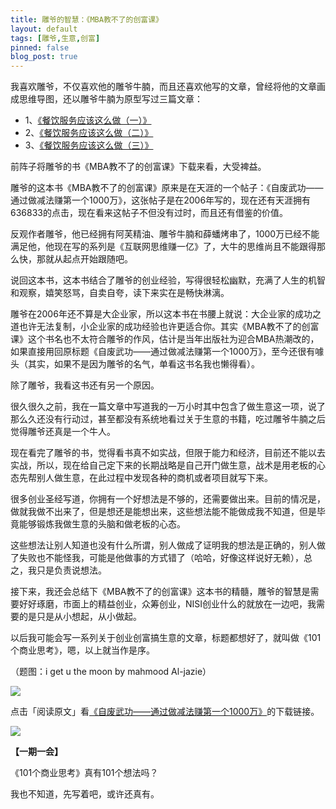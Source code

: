 ```yaml
---
title: 雕爷的智慧：《MBA教不了的创富课》
layout: default
tags: [雕爷,生意,创富]
pinned: false
blog_post: true
---
```



我喜欢雕爷，不仅喜欢他的雕爷牛腩，而且还喜欢他写的文章，曾经将他的文章画成思维导图，还以雕爷牛腩为原型写过三篇文章：

- 1、[《餐饮服务应该这么做（一）》](http://jianshu.io/p/e40c37d42ba0)
- 2、[《餐饮服务应该这么做（二）》](http://jianshu.io/p/4a8e0a49c06e)
- 3、[《餐饮服务应该这么做（三）》](http://jianshu.io/p/dc85dad36b44)

前阵子将雕爷的书《MBA教不了的创富课》下载来看，大受裨益。

雕爷的这本书《MBA教不了的创富课》原来是在天涯的一个帖子：《自废武功——通过做减法赚第一个1000万》，这张帖子是在2006年写的，现在还有天涯拥有636833的点击，现在看来这帖子不但没有过时，而且还有借鉴的价值。

反观作者雕爷，他已经拥有阿芙精油、雕爷牛腩和薛蟠烤串了，1000万已经不能满足他，他现在写的系列是《互联网思维赚一亿》了，大牛的思维尚且不能跟得那么快，那就从起点开始跟随吧。

说回这本书，这本书结合了雕爷的创业经验，写得很轻松幽默，充满了人生的机智和观察，嬉笑怒骂，自卖自夸，读下来实在是畅快淋漓。

雕爷在2006年还不算是大企业家，所以这本书在书腰上就说：大企业家的成功之道也许无法复制，小企业家的成功经验也许更适合你。其实《MBA教不了的创富课》这个书名也不太符合雕爷的作风，估计是当年出版社为迎合MBA热潮改的，如果直接用回原标题《自废武功——通过做减法赚第一个1000万》，至今还很有噱头（其实，如果不是因为雕爷的名气，单看这书名我也懒得看）。

除了雕爷，我看这书还有另一个原因。

很久很久之前，我在一篇文章中写道我的一万小时其中包含了做生意这一项，说了那么久还没有行动过，甚至都没有系统地看过关于生意的书籍，吃过雕爷牛腩之后觉得雕爷还真是一个牛人。

现在看完了雕爷的书，觉得看书真不如实战，但限于能力和经济，目前还不能以去实战，所以，现在给自己定下来的长期战略是自己开门做生意，战术是用老板的心态先帮别人做生意，在此过程中发现各种的商机或者项目就写下来。

很多创业圣经写道，你拥有一个好想法是不够的，还需要做出来。目前的情况是，做就我做不出来了，但是想还是能想出来，这些想法能不能做成我不知道，但是毕竟能够锻炼我做生意的头脑和做老板的心态。

这些想法让别人知道也没有什么所谓，别人做成了证明我的想法是正确的，别人做了失败也不能怪我，可能是他做事的方式错了（哈哈，好像这样说好无赖），总之，我只是负责说想法。

接下来，我还会总结下《MBA教不了的创富课》这本书的精髓，雕爷的智慧是需要好好琢磨，市面上的精益创业，众筹创业，NISI创业什么的就放在一边吧，我需要的是只是从小想起，从小做起。

以后我可能会写一系列关于创业创富搞生意的文章，标题都想好了，就叫做《101个商业思考》，嗯，以上就当作是序。

（题图：i get u the moon by mahmood Al-jazie）

![](http://cnfeat.qiniudn.com/mHDSX.png)

点击「阅读原文」看[《自废武功——通过做减法赚第一个1000万》](http://zhidao.baidu.com/share/35357a7fabd96fc3b5f287091a621670.html)的下载链接。

![](http://cnfeat.qiniudn.com/1000.png)

**【一期一会】**

《101个商业思考》真有101个想法吗？

我也不知道，先写着吧，或许还真有。

